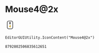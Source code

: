 # Mouse4@2x
![](/img/Mouse4@2x.png)

``` CSharp
EditorGUIUtility.IconContent("Mouse4@2x")
```
```
8792802506835612651
```
